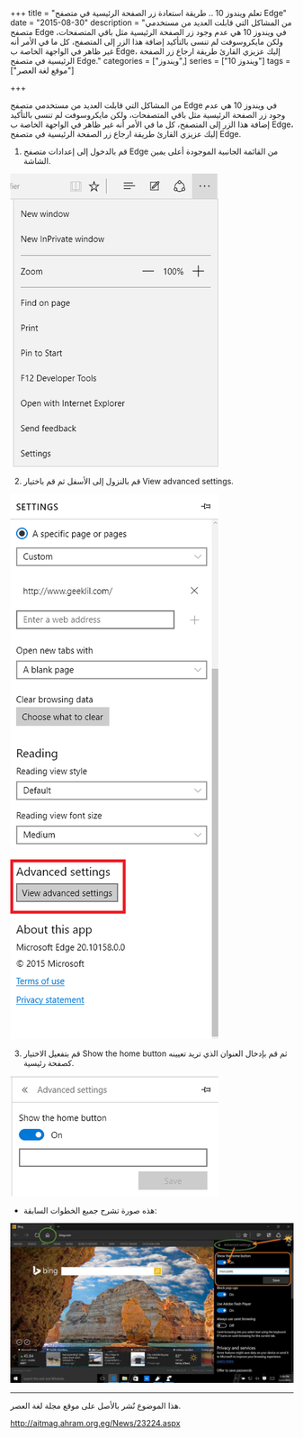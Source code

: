 +++
title = "تعلم ويندوز 10 .. طريقة استعادة زر الصفحة الرئيسية في متصفح Edge"
date = "2015-08-30"
description = "من المشاكل التي قابلت العديد من مستخدمي متصفح Edge في ويندوز 10 هي عدم وجود زر الصفحة الرئيسية مثل باقي المتصفحات، ولكن مايكروسوفت لم تنسى بالتأكيد إضافة هذا الزر إلى المتصفح، كل ما في الأمر أنه غير ظاهر في الواجهة الخاصة ب Edge، إليك عزيزي القارئ طريقة ارجاع زر الصفحة الرئيسية في متصفح Edge."
categories = ["ويندوز",]
series = ["ويندوز 10"]
tags = ["موقع لغة العصر"]

+++

من المشاكل التي قابلت العديد من مستخدمي متصفح Edge في ويندوز 10 هي عدم وجود زر الصفحة الرئيسية مثل باقي المتصفحات، ولكن مايكروسوفت لم تنسى بالتأكيد إضافة هذا الزر إلى المتصفح، كل ما في الأمر أنه غير ظاهر في الواجهة الخاصة ب Edge، إليك عزيزي القارئ طريقة ارجاع زر الصفحة الرئيسية في متصفح Edge.
1. قم بالدخول إلى إعدادات متصفح Edge من القائمة الجانبية الموجودة أعلى يمين الشاشة.

![](images/2015-635764662552018373-201.png "1")

2. قم بالنزول إلى الأسفل ثم قم باختيار View advanced settings.

![](images/2015-635764662765143373-514.png "2")

3. قم بتفعيل الاختيار Show the home button ثم قم بإدخال العنوان الذي تريد تعيينه كصفحة رئيسية.

![](images/2015-635764662975143373-514.png "3")

- هذه صورة تشرح جميع الخطوات السابقة:

![](images/2015-635764663222330873-233.jpg "4")

---
هذا الموضوع نٌشر باﻷصل على موقع مجلة لغة العصر.

http://aitmag.ahram.org.eg/News/23224.aspx